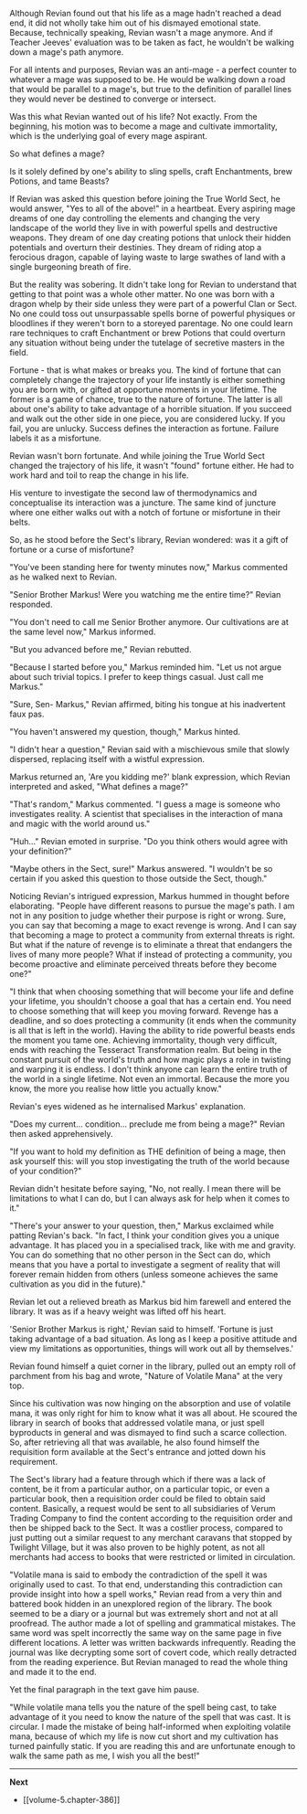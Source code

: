 
Although Revian found out that his life as a mage hadn't reached a dead end, it did not wholly take him out of his dismayed emotional state. Because, technically speaking, Revian wasn't a mage anymore. And if Teacher Jeeves' evaluation was to be taken as fact, he wouldn't be walking down a mage's path anymore.

For all intents and purposes, Revian was an anti-mage - a perfect counter to whatever a mage was supposed to be. He would be walking down a road that would be parallel to a mage's, but true to the definition of parallel lines they would never be destined to converge or intersect.

Was this what Revian wanted out of his life? Not exactly. From the beginning, his motion was to become a mage and cultivate immortality, which is the underlying goal of every mage aspirant.

So what defines a mage?

Is it solely defined by one's ability to sling spells, craft Enchantments, brew Potions, and tame Beasts?

If Revian was asked this question before joining the True World Sect, he would answer, "Yes to all of the above!" in a heartbeat. Every aspiring mage dreams of one day controlling the elements and changing the very landscape of the world they live in with powerful spells and destructive weapons. They dream of one day creating potions that unlock their hidden potentials and overturn their destinies. They dream of riding atop a ferocious dragon, capable of laying waste to large swathes of land with a single burgeoning breath of fire.

But the reality was sobering. It didn't take long for Revian to understand that getting to that point was a whole other matter. No one was born with a dragon whelp by their side unless they were part of a powerful Clan or Sect. No one could toss out unsurpassable spells borne of powerful physiques or bloodlines if they weren't born to a storeyed parentage. No one could learn rare techniques to craft Enchantment or brew Potions that could overturn any situation without being under the tutelage of secretive masters in the field.

Fortune - that is what makes or breaks you. The kind of fortune that can completely change the trajectory of your life instantly is either something you are born with, or gifted at opportune moments in your lifetime. The former is a game of chance, true to the nature of fortune. The latter is all about one's ability to take advantage of a horrible situation. If you succeed and walk out the other side in one piece, you are considered lucky. If you fail, you are unlucky. Success defines the interaction as fortune. Failure labels it as a misfortune.

Revian wasn't born fortunate. And while joining the True World Sect changed the trajectory of his life, it wasn't "found" fortune either. He had to work hard and toil to reap the change in his life.

His venture to investigate the second law of thermodynamics and conceptualise its interaction was a juncture. The same kind of juncture where one either walks out with a notch of fortune or misfortune in their belts.

So, as he stood before the Sect's library, Revian wondered: was it a gift of fortune or a curse of misfortune?

"You've been standing here for twenty minutes now," Markus commented as he walked next to Revian.

"Senior Brother Markus! Were you watching me the entire time?" Revian responded.

"You don't need to call me Senior Brother anymore. Our cultivations are at the same level now," Markus informed.

"But you advanced before me," Revian rebutted.

"Because I started before you," Markus reminded him. "Let us not argue about such trivial topics. I prefer to keep things casual. Just call me Markus."

"Sure, Sen- Markus," Revian affirmed, biting his tongue at his inadvertent faux pas.

"You haven't answered my question, though," Markus hinted.

"I didn't hear a question," Revian said with a mischievous smile that slowly dispersed, replacing itself with a wistful expression.

Markus returned an, 'Are you kidding me?' blank expression, which Revian interpreted and asked, "What defines a mage?"

"That's random," Markus commented. "I guess a mage is someone who investigates reality. A scientist that specialises in the interaction of mana and magic with the world around us."

"Huh..." Revian emoted in surprise. "Do you think others would agree with your definition?"

"Maybe others in the Sect, sure!" Markus answered. "I wouldn't be so certain if you asked this question to those outside the Sect, though."

Noticing Revian's intrigued expression, Markus hummed in thought before elaborating. "People have different reasons to pursue the mage's path. I am not in any position to judge whether their purpose is right or wrong. Sure, you can say that becoming a mage to exact revenge is wrong. And I can say that becoming a mage to protect a community from external threats is right. But what if the nature of revenge is to eliminate a threat that endangers the lives of many more people? What if instead of protecting a community, you become proactive and eliminate perceived threats before they become one?"

"I think that when choosing something that will become your life and define your lifetime, you shouldn't choose a goal that has a certain end. You need to choose something that will keep you moving forward. Revenge has a deadline, and so does protecting a community (it ends when the community is all that is left in the world). Having the ability to ride powerful beasts ends the moment you tame one. Achieving immortality, though very difficult, ends with reaching the Tesseract Transformation realm. But being in the constant pursuit of the world's truth and how magic plays a role in twisting and warping it is endless. I don't think anyone can learn the entire truth of the world in a single lifetime. Not even an immortal. Because the more you know, the more you realise how little you actually know."

Revian's eyes widened as he internalised Markus' explanation.

"Does my current... condition... preclude me from being a mage?" Revian then asked apprehensively.

"If you want to hold my definition as THE definition of being a mage, then ask yourself this: will you stop investigating the truth of the world because of your condition?"

Revian didn't hesitate before saying, "No, not really. I mean there will be limitations to what I can do, but I can always ask for help when it comes to it."

"There's your answer to your question, then," Markus exclaimed while patting Revian's back. "In fact, I think your condition gives you a unique advantage. It has placed you in a specialised track, like with me and gravity. You can do something that no other person in the Sect can do, which means that you have a portal to investigate a segment of reality that will forever remain hidden from others (unless someone achieves the same cultivation as you did in the future)."

Revian let out a relieved breath as Markus bid him farewell and entered the library. It was as if a heavy weight was lifted off his heart.

'Senior Brother Markus is right,' Revian said to himself. 'Fortune is just taking advantage of a bad situation. As long as I keep a positive attitude and view my limitations as opportunities, things will work out all by themselves.'

Revian found himself a quiet corner in the library, pulled out an empty roll of parchment from his bag and wrote, "Nature of Volatile Mana" at the very top.

Since his cultivation was now hinging on the absorption and use of volatile mana, it was only right for him to know what it was all about. He scoured the library in search of books that addressed volatile mana, or just spell byproducts in general and was dismayed to find such a scarce collection. So, after retrieving all that was available, he also found himself the requisition form available at the Sect's entrance and jotted down his requirement.

The Sect's library had a feature through which if there was a lack of content, be it from a particular author, on a particular topic, or even a particular book, then a requisition order could be filed to obtain said content. Basically, a request would be sent to all subsidiaries of Verum Trading Company to find the content according to the requisition order and then be shipped back to the Sect. It was a costlier process, compared to just putting out a similar request to any merchant caravans that stopped by Twilight Village, but it was also proven to be highly potent, as not all merchants had access to books that were restricted or limited in circulation.

"Volatile mana is said to embody the contradiction of the spell it was originally used to cast. To that end, understanding this contradiction can provide insight into how a spell works," Revian read from a very thin and battered book hidden in an unexplored region of the library. The book seemed to be a diary or a journal but was extremely short and not at all proofread. The author made a lot of spelling and grammatical mistakes. The same word was spelt incorrectly the same way on the same page in five different locations. A letter was written backwards infrequently. Reading the journal was like decrypting some sort of covert code, which really detracted from the reading experience. But Revian managed to read the whole thing and made it to the end.

Yet the final paragraph in the text gave him pause.

"While volatile mana tells you the nature of the spell being cast, to take advantage of it you need to know the nature of the spell that was cast. It is circular. I made the mistake of being half-informed when exploiting volatile mana, because of which my life is now cut short and my cultivation has turned painfully static. If you are reading this and are unfortunate enough to walk the same path as me, I wish you all the best!"

____

**Next**
* [[volume-5.chapter-386]]